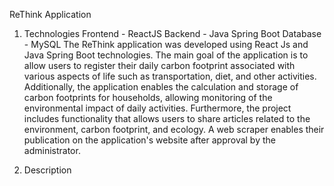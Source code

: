 ReThink Application

1. Technologies
Frontend - ReactJS
Backend - Java Spring Boot
Database - MySQL
The ReThink application was developed using React Js and Java Spring Boot technologies. The main goal of the application is to allow users to register their daily carbon footprint associated with various aspects of life such as transportation, diet, and other activities. Additionally, the application enables the calculation and storage of carbon footprints for households, allowing monitoring of the environmental impact of daily activities. Furthermore, the project includes functionality that allows users to share articles related to the environment, carbon footprint, and ecology. A web scraper enables their publication on the application's website after approval by the administrator.

3. Description
